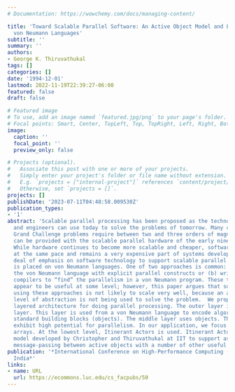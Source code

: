 ```yaml
---
# Documentation: https://wowchemy.com/docs/managing-content/

title: 'Toward Scalable Parallel Software: An Active Object Model and Library to Support
  von Neumann Languages'
subtitle: ''
summary: ''
authors:
- George K. Thiruvathukal
tags: []
categories: []
date: '1994-12-01'
lastmod: 2022-11-19T22:39:27-06:00
featured: false
draft: false

# Featured image
# To use, add an image named `featured.jpg/png` to your page's folder.
# Focal points: Smart, Center, TopLeft, Top, TopRight, Left, Right, BottomLeft, Bottom, BottomRight.
image:
  caption: ''
  focal_point: ''
  preview_only: false

# Projects (optional).
#   Associate this post with one or more of your projects.
#   Simply enter your project's folder or file name without extension.
#   E.g. `projects = ["internal-project"]` references `content/project/deep-learning/index.md`.
#   Otherwise, set `projects = []`.
projects: []
publishDate: '2023-07-11T04:48:58.009530Z'
publication_types:
- '1'
abstract: 'Scalable parallel processing has been proposed as the technology scientists
  and engineers can use today to solve the problems of tomorrow. Many computational
  Grand Challenge problems require between two and three orders of magnitude than
  can be provided with the scalable parallel hardware of the early nineteen-nineties.
  While hardware continues to become more scalable and cheaper, software is not advancing
  at the same pace and remains a very expensive part of systems development.  A great
  deal of emphasis on software technology to support scalable parallel processing
  is placed on von Neumann languages. One of two approaches is common: (a) augment
  the von Neumann language with explicit parallel constructs or (b) write super-optimizing
  compilers to “find” the parallelism in a von Neumann program. These two approaches
  appear to be useful at some level; however, this paper argues that software constructed
  using these approaches is not likely to scale very well, because an appropriate
  level of abstraction is not being used to solve the problem.  We propose a simple
  layered architecture for doing parallel processing. The outer layer is the composition
  layer. This layer is used from a von Neumann language to encode algorithms using
  standard building blocks (objects). The middle layer uses objects. These objects
  exhibit high potential for parallelism. In our application, we focus on multidimensional
  arrays. At the lowest level, Itinerant Actors is used. Itinerant Actors is an object
  model developed by Christopher and Thiruvathukal at IIT to support asynchronous
  message-passing between active objects with a number of other useful ideas.'
publication: '*International Conference on High-Performance Computing (IEEE HiPC)
  India*'
links:
- name: URL
  url: https://ecommons.luc.edu/cs_facpubs/50
---
```


